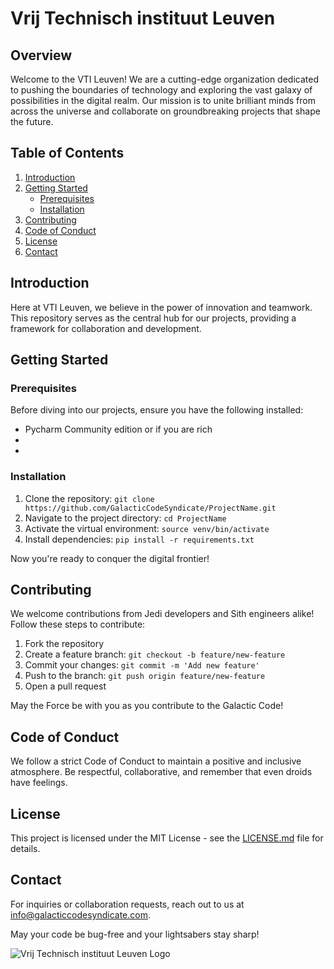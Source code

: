 # Vrij Technisch instituut Leuven

## Overview

Welcome to the VTI Leuven! We are a cutting-edge organization dedicated to pushing the boundaries of technology and exploring the vast galaxy of possibilities in the digital realm. Our mission is to unite brilliant minds from across the universe and collaborate on groundbreaking projects that shape the future.

## Table of Contents

1. [Introduction](#introduction)
2. [Getting Started](#getting-started)
    - [Prerequisites](#prerequisites)
    - [Installation](#installation)
3. [Contributing](#contributing)
4. [Code of Conduct](#code-of-conduct)
5. [License](#license)
6. [Contact](#contact)

## Introduction

Here at VTI Leuven, we believe in the power of innovation and teamwork. This repository serves as the central hub for our projects, providing a framework for collaboration and development.

## Getting Started

### Prerequisites

Before diving into our projects, ensure you have the following installed:

- Pycharm Community edition or if you are rich
- 
- 

### Installation

1. Clone the repository: `git clone https://github.com/GalacticCodeSyndicate/ProjectName.git`
2. Navigate to the project directory: `cd ProjectName`
3. Activate the virtual environment: `source venv/bin/activate`
4. Install dependencies: `pip install -r requirements.txt`

Now you're ready to conquer the digital frontier!

## Contributing

We welcome contributions from Jedi developers and Sith engineers alike! Follow these steps to contribute:

1. Fork the repository
2. Create a feature branch: `git checkout -b feature/new-feature`
3. Commit your changes: `git commit -m 'Add new feature'`
4. Push to the branch: `git push origin feature/new-feature`
5. Open a pull request

May the Force be with you as you contribute to the Galactic Code!

## Code of Conduct

We follow a strict Code of Conduct to maintain a positive and inclusive atmosphere. Be respectful, collaborative, and remember that even droids have feelings.

## License

This project is licensed under the MIT License - see the [LICENSE.md](LICENSE.md) file for details.

## Contact

For inquiries or collaboration requests, reach out to us at [info@galacticcodesyndicate.com](mailto:info@galacticcodesyndicate.com).

May your code be bug-free and your lightsabers stay sharp!

![Vrij Technisch instituut Leuven Logo](logo.png)
